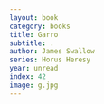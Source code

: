 ```yaml
---
layout: book
category: books
title: Garro
subtitle: .
author: James Swallow
series: Horus Heresy
year: unread
index: 42
image: g.jpg
---
```

